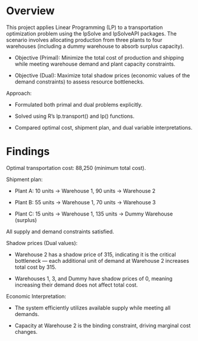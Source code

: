 # Overview

This project applies Linear Programming (LP) to a transportation optimization problem using the lpSolve and lpSolveAPI packages. The scenario involves allocating production from three plants to four warehouses (including a dummy warehouse to absorb surplus capacity).

- Objective (Primal): Minimize the total cost of production and shipping while meeting warehouse demand and plant capacity constraints.

- Objective (Dual): Maximize total shadow prices (economic values of the demand constraints) to assess resource bottlenecks.

Approach:

- Formulated both primal and dual problems explicitly.

- Solved using R’s lp.transport() and lp() functions.

- Compared optimal cost, shipment plan, and dual variable interpretations.

# Findings

Optimal transportation cost: 88,250 (minimum total cost).

Shipment plan:

- Plant A: 10 units → Warehouse 1, 90 units → Warehouse 2

- Plant B: 55 units → Warehouse 1, 70 units → Warehouse 3

- Plant C: 15 units → Warehouse 1, 135 units → Dummy Warehouse (surplus)

All supply and demand constraints satisfied.

Shadow prices (Dual values):

- Warehouse 2 has a shadow price of 315, indicating it is the critical bottleneck — each additional unit of demand at Warehouse 2 increases total cost by 315.

- Warehouses 1, 3, and Dummy have shadow prices of 0, meaning increasing their demand does not affect total cost.

Economic Interpretation:

- The system efficiently utilizes available supply while meeting all demands.

- Capacity at Warehouse 2 is the binding constraint, driving marginal cost changes.
